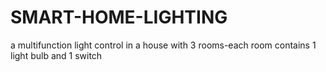# SMART-HOME-LIGHTING
a multifunction light control in a house with 3 rooms-each room contains 1 light bulb and 1 switch 
